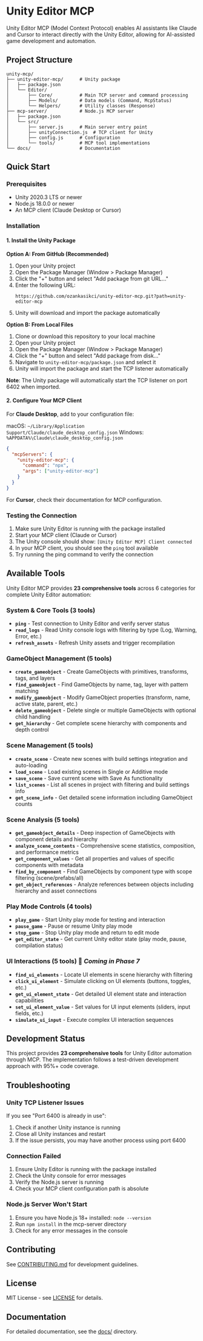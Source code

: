 # Unity Editor MCP

Unity Editor MCP (Model Context Protocol) enables AI assistants like Claude and Cursor to interact directly with the Unity Editor, allowing for AI-assisted game development and automation.

## Project Structure

```
unity-mcp/
├── unity-editor-mcp/      # Unity package
│   ├── package.json
│   └── Editor/
│       ├── Core/          # Main TCP server and command processing
│       ├── Models/        # Data models (Command, McpStatus)
│       └── Helpers/       # Utility classes (Response)
├── mcp-server/            # Node.js MCP server
│   ├── package.json
│   └── src/
│       ├── server.js      # Main server entry point
│       ├── unityConnection.js  # TCP client for Unity
│       ├── config.js      # Configuration
│       └── tools/         # MCP tool implementations
└── docs/                  # Documentation
```

## Quick Start

### Prerequisites

- Unity 2020.3 LTS or newer
- Node.js 18.0.0 or newer
- An MCP client (Claude Desktop or Cursor)

### Installation

#### 1. Install the Unity Package

**Option A: From GitHub (Recommended)**
1. Open your Unity project
2. Open the Package Manager (Window > Package Manager)
3. Click the "+" button and select "Add package from git URL..."
4. Enter the following URL:
   ```
   https://github.com/ozankasikci/unity-editor-mcp.git?path=unity-editor-mcp
   ```
5. Unity will download and import the package automatically

**Option B: From Local Files**
1. Clone or download this repository to your local machine
2. Open your Unity project
3. Open the Package Manager (Window > Package Manager)
4. Click the "+" button and select "Add package from disk..."
5. Navigate to `unity-editor-mcp/package.json` and select it
6. Unity will import the package and start the TCP listener automatically

**Note**: The Unity package will automatically start the TCP listener on port 6402 when imported.

#### 2. Configure Your MCP Client

For **Claude Desktop**, add to your configuration file:

macOS: `~/Library/Application Support/Claude/claude_desktop_config.json`
Windows: `%APPDATA%\Claude\claude_desktop_config.json`

```json
{
  "mcpServers": {
    "unity-editor-mcp": {
      "command": "npx",
      "args": ["unity-editor-mcp"]
    }
  }
}
```

For **Cursor**, check their documentation for MCP configuration.

### Testing the Connection

1. Make sure Unity Editor is running with the package installed
2. Start your MCP client (Claude or Cursor)
3. The Unity console should show: `[Unity Editor MCP] Client connected`
4. In your MCP client, you should see the `ping` tool available
5. Try running the ping command to verify the connection

## Available Tools

Unity Editor MCP provides **23 comprehensive tools** across 6 categories for complete Unity Editor automation:

### System & Core Tools (3 tools)
- **`ping`** - Test connection to Unity Editor and verify server status
- **`read_logs`** - Read Unity console logs with filtering by type (Log, Warning, Error, etc.)
- **`refresh_assets`** - Refresh Unity assets and trigger recompilation

### GameObject Management (5 tools)
- **`create_gameobject`** - Create GameObjects with primitives, transforms, tags, and layers
- **`find_gameobject`** - Find GameObjects by name, tag, layer with pattern matching
- **`modify_gameobject`** - Modify GameObject properties (transform, name, active state, parent, etc.)
- **`delete_gameobject`** - Delete single or multiple GameObjects with optional child handling
- **`get_hierarchy`** - Get complete scene hierarchy with components and depth control

### Scene Management (5 tools)
- **`create_scene`** - Create new scenes with build settings integration and auto-loading
- **`load_scene`** - Load existing scenes in Single or Additive mode
- **`save_scene`** - Save current scene with Save As functionality
- **`list_scenes`** - List all scenes in project with filtering and build settings info
- **`get_scene_info`** - Get detailed scene information including GameObject counts

### Scene Analysis (5 tools)
- **`get_gameobject_details`** - Deep inspection of GameObjects with component details and hierarchy
- **`analyze_scene_contents`** - Comprehensive scene statistics, composition, and performance metrics
- **`get_component_values`** - Get all properties and values of specific components with metadata
- **`find_by_component`** - Find GameObjects by component type with scope filtering (scene/prefabs/all)
- **`get_object_references`** - Analyze references between objects including hierarchy and asset connections

### Play Mode Controls (4 tools)
- **`play_game`** - Start Unity play mode for testing and interaction
- **`pause_game`** - Pause or resume Unity play mode
- **`stop_game`** - Stop Unity play mode and return to edit mode
- **`get_editor_state`** - Get current Unity editor state (play mode, pause, compilation status)

### UI Interactions (5 tools) 🚧 *Coming in Phase 7*
- **`find_ui_elements`** - Locate UI elements in scene hierarchy with filtering
- **`click_ui_element`** - Simulate clicking on UI elements (buttons, toggles, etc.)
- **`get_ui_element_state`** - Get detailed UI element state and interaction capabilities
- **`set_ui_element_value`** - Set values for UI input elements (sliders, input fields, etc.)
- **`simulate_ui_input`** - Execute complex UI interaction sequences

## Development Status

This project provides **23 comprehensive tools** for Unity Editor automation through MCP. The implementation follows a test-driven development approach with 95%+ code coverage.

## Troubleshooting

### Unity TCP Listener Issues

If you see "Port 6400 is already in use":
1. Check if another Unity instance is running
2. Close all Unity instances and restart
3. If the issue persists, you may have another process using port 6400

### Connection Failed

1. Ensure Unity Editor is running with the package installed
2. Check the Unity console for error messages
3. Verify the Node.js server is running
4. Check your MCP client configuration path is absolute

### Node.js Server Won't Start

1. Ensure you have Node.js 18+ installed: `node --version`
2. Run `npm install` in the mcp-server directory
3. Check for any error messages in the console

## Contributing

See [CONTRIBUTING.md](CONTRIBUTING.md) for development guidelines.

## License

MIT License - see [LICENSE](LICENSE) for details.

## Documentation

For detailed documentation, see the [docs/](docs/) directory.
